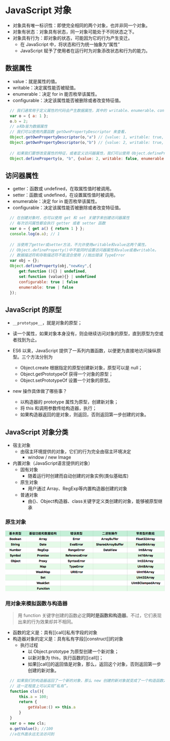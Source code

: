 # JavaScript 对象

- 对象具有唯一标识性：即使完全相同的两个对象，也并非同一个对象。
- 对象有状态：对象具有状态，同一对象可能处于不同状态之下。
- 对象具有行为：即对象的状态，可能因为它的行为产生变迁。
  - 在 JavaScript 中，将状态和行为统一抽象为“属性”
  - JavaScript 赋予了使用者在运行时为对象添改状态和行为的能力。

## 数据属性

- value：就是属性的值。
- writable：决定属性能否被赋值。
- enumerable：决定 for in 能否枚举该属性。
- configurable：决定该属性能否被删除或者改变特征值。

```javascript
  // 我们通常用于定义属性的代码会产生数据属性，其中的 writable、enumerable、configurable 都默认为 true。
  var o = { a: 1 };
  o.b = 2;
  // a和b皆为数据属性
  // 我们可以使用内置函数 getOwnPropertyDescriptor 来查看，
  Object.getOwnPropertyDescriptor(o,"a") // {value: 1, writable: true, enumerable: true, configurable: true}
  Object.getOwnPropertyDescriptor(o,"b") // {value: 2, writable: true, enumerable: true, configurable: true}

  // 如果我们要想改变属性的特征，或者定义访问器属性，我们可以使用 Object.defineProperty，
  Object.defineProperty(o, "b", {value: 2, writable: false, enumerable: false, configurable: true});
```

## 访问器属性

- getter：函数或 undefined，在取属性值时被调用。
- setter：函数或 undefined，在设置属性值时被调用。
- enumerable：决定 for in 能否枚举该属性。
- configurable：决定该属性能否被删除或者改变特征值。

```javascript
  // 在创建对象时，也可以使用 get 和 set 关键字来创建访问器属性
  // 每次访问属性都会执行 getter 或者 setter 函数
  var o = { get a() { return 1 } }; 
  console.log(o.a); // 1

  // 当使用了getter或setter方法，不允许使用writable和value这两个属性。
  // Object.defineProperty()中不能同时设置访问器属性和value或者writable。
  // 数据描述符和存取描述符不能混合使用 //抛出错误 TypeError
  var obj = {};
  Object.defineProperty(obj,"newKey",{
      get:function (){} | undefined,
      set:function (value){} | undefined
      configurable: true | false
      enumerable: true | false
  });

```


## JavaScript 的原型
- `__prototype__`，就是对象的原型；
- 读一个属性，如果对象本身没有，则会继续访问对象的原型，直到原型为空或者找到为止。
- ES6 以来，JavaScript 提供了一系列内置函数，以便更为直接地访问操纵原型。三个方法分别为
  - Object.create 根据指定的原型创建新对象，原型可以是 null；
  - Object.getPrototypeOf 获得一个对象的原型；
  - Object.setPrototypeOf 设置一个对象的原型。

- new 操作具体做了哪些事？
  - 以构造器的 prototype 属性为原型，创建新对象；
  - 将 this 和调用参数传给构造器，执行；
  - 如果构造器返回的是对象，则返回，否则返回第一步创建的对象。


## JavaScript 对象分类

- 宿主对象
  - 由宿主环境提供的对象，它们的行为完全由宿主环境决定
    - window / new Image
- 内置对象（JavaScript语言提供的对象）
  - 固有对象
    - 随着运行时创建而自动创建的对象实例(类似基础库)
  - 原生对象
    - 用户通过 Array、RegExp等内置构造器创建的对象
  - 普通对象
    - 由{}、Object构造器、class关键字定义类创建的对象，能够被原型继承

### 原生对象

![原生对象](./res/yuansheng.webp)

### 用对象来模拟函数与构造器
> 用 function 关键字创建的函数必定**同时是函数和构造器**。不过，它们表现出来的行为效果却并不相同。

- 函数的定义是：具有[[call]]私有字段的对象
- 构造器对象的定义是：具有私有字段[[construct]]的对象
  - 执行过程
    - 以 Object.prototype 为原型创建一个新对象；
    - 以新对象为 this，执行函数的[[call]]；
    - 如果[[call]]的返回值是对象，那么，返回这个对象，否则返回第一步创建的新对象。

```javascript
  // 如果我们的构造器返回了一个新的对象，那么 new 创建的新对象就变成了一个构造函数之外完全无法访问的对象，
  // 这一定程度上可以实现“私有”。
  function cls(){
      this.a = 100;
      return {
          getValue:() => this.a
      }
  }
  var o = new cls;
  o.getValue(); //100
  //a在外面永远无法访问到
```